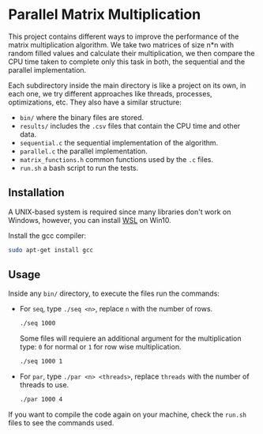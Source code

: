 # Parallel Matrix Multiplication

This project contains different ways to improve the performance of the matrix multiplication algorithm. We take two matrices of size n\*n with random filled values and calculate their multiplication, we then compare the CPU time taken to complete only this task in both, the sequential and the parallel implementation.

Each subdirectory inside the main directory is like a project on its own, in each one, we try different approaches like threads, processes, optimizations, etc. They also have a similar structure:

- `bin/` where the binary files are stored.
- `results/` includes the `.csv` files that contain the CPU time and other data.
- `sequential.c` the sequential implementation of the algorithm.
- `parallel.c` the parallel implementation.
- `matrix_functions.h` common functions used by the `.c` files.
- `run.sh` a bash script to run the tests.

## Installation

A UNIX-based system is required since many libraries don't work on Windows, however, you can install [WSL](https://docs.microsoft.com/en-us/windows/wsl/install-win10) on Win10.

Install the gcc compiler:

```bash
sudo apt-get install gcc
```

## Usage

Inside any `bin/` directory, to execute the files run the commands:

- For `seq`, type `./seq <n>`, replace `n` with the number of rows.

  ```sh
  ./seq 1000
  ```

  Some files will requiere an additional argument for the multiplication type: `0` for normal or `1` for row wise multiplication.

  ```sh
  ./seq 1000 1
  ```

- For `par`, type `./par <n> <threads>`, replace `threads` with the number of threads to use.

  ```sh
  ./par 1000 4
  ```

If you want to compile the code again on your machine, check the `run.sh` files to see the commands used.
